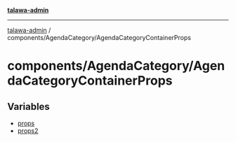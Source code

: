 [**talawa-admin**](../../../README.md)

***

[talawa-admin](../../../modules.md) / components/AgendaCategory/AgendaCategoryContainerProps

# components/AgendaCategory/AgendaCategoryContainerProps

## Variables

- [props](variables/props.md)
- [props2](variables/props2.md)
